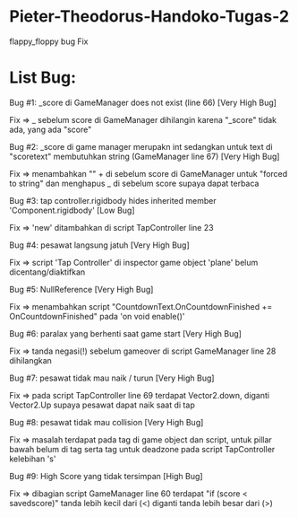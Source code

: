 # Pieter-Theodorus-Handoko-Tugas-2
flappy_floppy bug Fix

# List Bug: 

Bug #1: _score di GameManager does not exist (line 66) [Very High Bug]

Fix => _ sebelum score di GameManager dihilangin karena "_score" tidak ada, yang ada "score"


Bug #2: _score di game manager merupakn int sedangkan untuk text di "scoretext" membutuhkan string (GameManager line 67) [Very High Bug]

Fix => menambahkan "" + di sebelum score di GameManager untuk "forced to string" dan menghapus _ di sebelum score supaya dapat terbaca


Bug #3: tap controller.rigidbody hides inherited member 'Component.rigidbody' [Low Bug]

Fix => 'new' ditambahkan di script TapController line 23


Bug #4: pesawat langsung jatuh [Very High Bug]

Fix => script 'Tap Controller' di inspector game object 'plane' belum dicentang/diaktifkan


Bug #5: NullReference [Very High Bug]

Fix => menambahkan script "CountdownText.OnCountdownFinished += OnCountdownFinished" pada 'on void enable()'


Bug #6: paralax yang berhenti saat game start [Very High Bug]

Fix => tanda negasi(!) sebelum gameover di script GameManager  line 28 dihilangkan


Bug #7: pesawat tidak mau naik / turun [Very High Bug]

Fix => pada script TapController line 69 terdapat Vector2.down, diganti Vector2.Up supaya pesawat dapat naik saat di tap


Bug #8: pesawat tidak mau collision [Very High Bug]

Fix => masalah terdapat pada tag di game object dan script, untuk pillar bawah belum di tag serta tag untuk deadzone pada script TapController kelebihan 's'


Bug #9: High Score yang tidak tersimpan [High Bug]

Fix => dibagian script GameManager line 60 terdapat "if (score < savedscore)" tanda lebih kecil dari (<) diganti tanda lebih besar dari (>)
